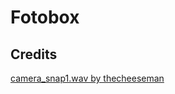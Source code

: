 Fotobox
=======

Credits
-------

[camera_snap1.wav by thecheeseman](http://freesound.org/people/thecheeseman/sounds/51360/)